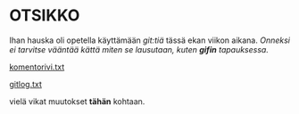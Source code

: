 # OTSIKKO

Ihan hauska oli opetella käyttämään *git:tiä* tässä ekan viikon aikana. *Onneksi ei tarvitse vääntää kättä miten se lausutaan, kuten **gifin** tapauksessa.*

[komentorivi.txt](https://github.com/Fumblessi/ot-harjoitustyo/blob/master/laskarit/viikko1/komentorivi.txt)

[gitlog.txt](https://github.com/Fumblessi/ot-harjoitustyo/blob/master/laskarit/viikko1/gitlog.txt)

vielä vikat muutokset **tähän** kohtaan.
